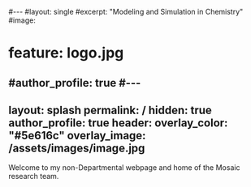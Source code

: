 #---
#layout: single
#excerpt: "Modeling and Simulation in Chemistry"
#image:
#  feature: logo.jpg
#author_profile: true
#---
---
layout: splash
permalink: /
hidden: true
author_profile: true
header:
  overlay_color: "#5e616c"
  overlay_image: /assets/images/image.jpg
---


Welcome to my non-Departmental webpage and home of the Mosaic research team.
